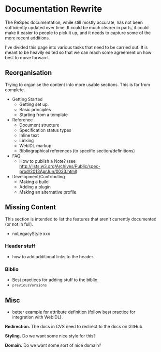 # Documentation Rewrite

The ReSpec documentation, while still mostly accurate, has not been sufficiently updated over time. It could be much clearer in parts, it could make it easier to people to pick it up, and it needs to capture some of the more recent additions.

I've divided this page into various tasks that need to be carried out. It is meant to be heavily edited so that we can reach some agreement on how best to move forward.

## Reorganisation

Trying to organise the content into more usable sections. This is far from complete.

* Getting Started
    * Getting set up. 
    * Basic principles
    * Starting from a template
* Reference
    * Document structure
    * Specification status types
    * Inline text
    * Linking
    * WebIDL markup
    * Bibliographical references (to specific section/definitions)
* FAQ
    * How to publish a Note? (see http://lists.w3.org/Archives/Public/spec-prod/2013AprJun/0033.html)
* Development/Contributing
    * Making a build
    * Adding a plugin
    * Making an alternative profile

## Missing Content

This section is intended to list the features that aren't currently documented (or not in full).

* noLegacyStyle
xxx 

### Header stuff
* how to add additional links to the header. 

### Biblio
* Best practices for adding stuff to the biblio.
* ```previousVersions``` 

## Misc

* better example for attribute definition (follow best practice for integration with WebIDL). 

**Redirection.** The docs in CVS need to redirect to the docs on GitHub.

**Styling.** Do we want some nice style for this?

**Domain.** Do we want some sort of nice domain?


